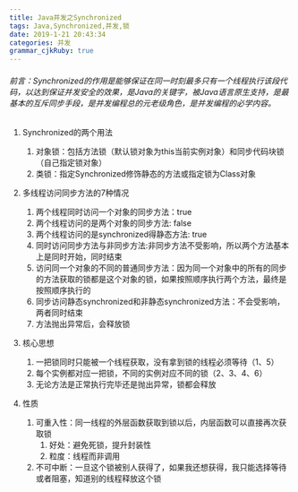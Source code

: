 ```yaml
---
title: Java并发之Synchronized
tags: Java,Synchronized,并发,锁
date: 2019-1-21 20:43:34
categories: 并发
grammar_cjkRuby: true
---
```

 ###### 前言：Synchronized的作用是能够保证在同一时刻最多只有一个线程执行该段代码，以达到保证并发安全的效果，是Java的关键字，被Java语言原生支持，是最基本的互斥同步手段，是并发编程总的元老级角色，是并发编程的必学内容。
 
1. Synchronized的两个用法
	 1. 对象锁：包括方法锁（默认锁对象为this当前实例对象）和同步代码块锁（自己指定锁对象）
	 2. 类锁：指定Synchronized修饰静态的方法或指定锁为Class对象

2. 多线程访问同步方法的7种情况
	1. 两个线程同时访问一个对象的同步方法：true
	2. 两个线程访问的是两个对象的同步方法: false
	3. 两个线程访问的是synchronized得静态方法: true
	4. 同时访问同步方法与非同步方法:非同步方法不受影响，所以两个方法基本上是同时开始，同时结束
	5. 访问同一个对象的不同的普通同步方法：因为同一个对象中的所有的同步的方法获取的锁都是这个对象的锁，如果按照顺序执行两个方法，最终是按照顺序执行的
	6. 同步访问静态synchronized和非静态synchronized方法：不会受影响，两者同时结束
	7. 方法抛出异常后，会释放锁

3. 核心思想
	1.  一把锁同时只能被一个线程获取，没有拿到锁的线程必须等待（1、5）
	2.  每个实例都对应一把锁，不同的实例对应不同的锁（2、3、4、6）
	3.  无论方法是正常执行完毕还是抛出异常，锁都会释放

4. 性质
	1. 可重入性：同一线程的外层函数获取到锁以后，内层函数可以直接再次获取锁
		1. 好处：避免死锁，提升封装性
		2. 粒度：线程而非调用
	2. 不可中断：一旦这个锁被别人获得了，如果我还想获得，我只能选择等待或者阻塞，知道别的线程释放这个锁

